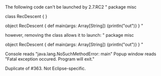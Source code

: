 The following code can't be launched by 2.7.RC2
"
package misc

class RecDescent {
}

object RecDescent {
  def main(args: Array[String]) {println("out")} 
}
"

however, removing the class allows it to launch:
"
package misc

object RecDescent {
  def main(args: Array[String]) {println("out")} 
}
"

Console reads "java.lang.NoSuchMethodError: main"
Popup window reads "Fatal exception occured.  Program will exit."


Duplicate of #363. Not Eclipse-specific.
